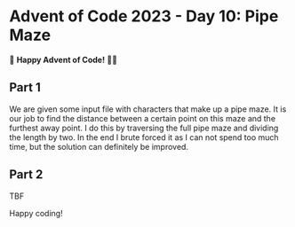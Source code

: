 # Advent of Code 2023 - Day 10: Pipe Maze

🌟 **Happy Advent of Code!** 🎄✨

## Part 1

We are given some input file with characters that make up a pipe maze. It is our job to find the distance between a certain point on this maze and the furthest away point. I do this by traversing the full pipe maze and dividing the length by two. In the end I brute forced it as I can not spend too much time, but the solution can definitely be improved.

## Part 2

TBF

Happy coding!
